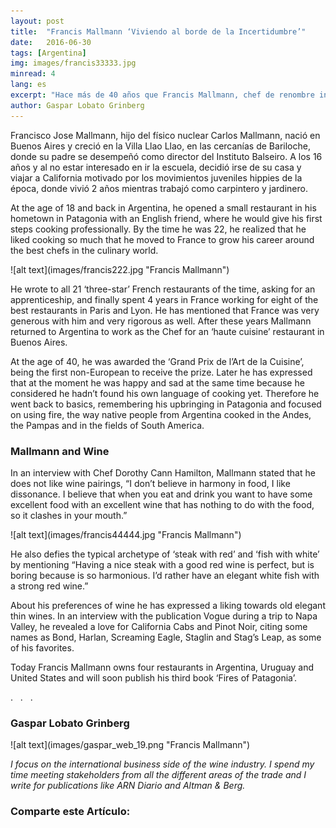 ```yaml
---
layout: post
title:  "Francis Mallmann ‘Viviendo al borde de la Incertidumbre’"
date:   2016-06-30
tags: [Argentina]
img: images/francis33333.jpg
minread: 4
lang: es
excerpt: "Hace más de 40 años que Francis Mallmann, chef de renombre internacional, abría su primer restaurante en Bariloche. Hoy es reconocido por muchos de sus colegas como el mejor chef argentino, y entre los mejores chefs del mundo." 
author: Gaspar Lobato Grinberg
---
```


<span class="dropcap">F</span>rancisco Jose Mallmann, hijo del físico nuclear Carlos Mallmann, nació en Buenos Aires y creció en la Villa Llao Llao, en las cercanías de Bariloche, donde su padre se desempeñó como director del Instituto Balseiro. A los 16 años y al no estar interesado en ir la escuela, decidió irse de su casa y viajar a California motivado por los movimientos juveniles hippies de la época, donde vivió 2 años mientras trabajó como carpintero y jardinero.

At the age of 18 and back in Argentina, he opened a small restaurant in his hometown in Patagonia with an English friend, where he would give his first steps cooking professionally. By the time he was 22, he realized that he liked cooking so much that he moved to France to grow his career around the best chefs in the culinary world.

<span class="imgleft">
![alt text](images/francis222.jpg "Francis Mallmann")
</span>

He wrote to all 21 ‘three-star’ French restaurants of the time, asking for an apprenticeship, and finally spent 4 years in France working for eight of the best restaurants in Paris and Lyon. He has mentioned that France was very generous with him and very rigorous as well. After these years Mallmann returned to Argentina to work as the Chef for an ‘haute cuisine’ restaurant in Buenos Aires.

At the age of 40, he was awarded the ‘Grand Prix de l’Art de la Cuisine’, being the first non-European to receive the prize. Later he has expressed that at the moment he was happy and sad at the same time because he considered he hadn’t found his own language of cooking yet. Therefore he went back to basics, remembering his upbringing in Patagonia and focused on using fire, the way native people from Argentina cooked in the Andes, the Pampas and in the fields of South America.

### Mallmann and Wine

In an interview with Chef Dorothy Cann Hamilton, Mallmann stated that he does not like wine pairings, “I don’t believe in harmony in food, I like dissonance. I believe that when you eat and drink you want to have some excellent food with an excellent wine that has nothing to do with the food, so it clashes in your mouth.”

<span class="imgleft">
![alt text](images/francis44444.jpg "Francis Mallmann")
</span>

He also defies the typical archetype of ‘steak with red’ and ‘fish with white’ by mentioning “Having a nice steak with a good red wine is perfect, but is boring because is so harmonious. I’d rather have an elegant white fish with a strong red wine.”

About his preferences of wine he has expressed a liking towards old elegant thin wines. In an interview with the publication Vogue during a trip to Napa Valley, he revealed a love for California Cabs and Pinot Noir, citing some names as Bond, Harlan, Screaming Eagle, Staglin and Stag’s Leap, as some of his favorites.

Today Francis Mallmann owns four restaurants in Argentina, Uruguay and United States and will soon publish his third book ‘Fires of Patagonia’.

<div class="divider">.&nbsp;&nbsp;&nbsp;.&nbsp;&nbsp;&nbsp;.</div>

### Gaspar Lobato Grinberg

<span class="imgpp"> 
![alt text](images/gaspar_web_19.png "Francis Mallmann") 
</span>

*I focus on the international business side of the wine industry. I spend my time meeting stakeholders from all the different areas of the trade and I write for publications like ARN Diario and Altman & Berg.*

<h3>Comparte este Artículo:</h3>
<div class="addthis_inline_share_toolbox"></div>
<br>


